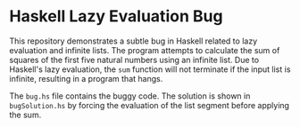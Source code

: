 # Haskell Lazy Evaluation Bug

This repository demonstrates a subtle bug in Haskell related to lazy evaluation and infinite lists. The program attempts to calculate the sum of squares of the first five natural numbers using an infinite list.  Due to Haskell's lazy evaluation, the `sum` function will not terminate if the input list is infinite, resulting in a program that hangs.

The `bug.hs` file contains the buggy code. The solution is shown in `bugSolution.hs` by forcing the evaluation of the list segment before applying the sum.